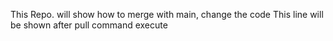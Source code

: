 This Repo. will show how to merge with main, change the code 
This line will be shown after pull command execute


